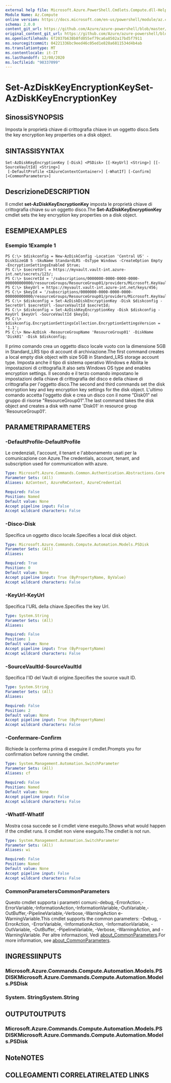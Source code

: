 ```yaml
---
external help file: Microsoft.Azure.PowerShell.Cmdlets.Compute.dll-Help.xml
Module Name: Az.Compute
online version: https://docs.microsoft.com/en-us/powershell/module/az.compute/set-azdiskkeyencryptionkey
schema: 2.0.0
content_git_url: https://github.com/Azure/azure-powershell/blob/master/src/Compute/Compute/help/Set-AzDiskKeyEncryptionKey.md
original_content_git_url: https://github.com/Azure/azure-powershell/blob/master/src/Compute/Compute/help/Set-AzDiskKeyEncryptionKey.md
ms.openlocfilehash: 6f2037b638b8fd055ef79ca6a8502a17bd5f7911
ms.sourcegitcommit: 04221336bc9eed46c05ed1e828a6811534d4b4ab
ms.translationtype: MT
ms.contentlocale: it-IT
ms.lasthandoff: 12/08/2020
ms.locfileid: "98337099"
---
```

# <span data-ttu-id="30033-101">Set-AzDiskKeyEncryptionKey</span><span class="sxs-lookup"><span data-stu-id="30033-101">Set-AzDiskKeyEncryptionKey</span></span>

## <span data-ttu-id="30033-102">Sinossi</span><span class="sxs-lookup"><span data-stu-id="30033-102">SYNOPSIS</span></span>
<span data-ttu-id="30033-103">Imposta le proprietà chiave di crittografia chiave in un oggetto disco.</span><span class="sxs-lookup"><span data-stu-id="30033-103">Sets the key encryption key properties on a disk object.</span></span>

## <span data-ttu-id="30033-104">SINTASSI</span><span class="sxs-lookup"><span data-stu-id="30033-104">SYNTAX</span></span>

```
Set-AzDiskKeyEncryptionKey [-Disk] <PSDisk> [[-KeyUrl] <String>] [[-SourceVaultId] <String>]
 [-DefaultProfile <IAzureContextContainer>] [-WhatIf] [-Confirm] [<CommonParameters>]
```

## <span data-ttu-id="30033-105">Descrizione</span><span class="sxs-lookup"><span data-stu-id="30033-105">DESCRIPTION</span></span>
<span data-ttu-id="30033-106">Il cmdlet **set-AzDiskKeyEncryptionKey** imposta le proprietà chiave di crittografia chiave su un oggetto disco.</span><span class="sxs-lookup"><span data-stu-id="30033-106">The **Set-AzDiskKeyEncryptionKey** cmdlet sets the key encryption key properties on a disk object.</span></span>

## <span data-ttu-id="30033-107">ESEMPI</span><span class="sxs-lookup"><span data-stu-id="30033-107">EXAMPLES</span></span>

### <span data-ttu-id="30033-108">Esempio 1</span><span class="sxs-lookup"><span data-stu-id="30033-108">Example 1</span></span>
```
PS C:\> $diskconfig = New-AzDiskConfig -Location 'Central US' -DiskSizeGB 5 -SkuName StandardLRS -OsType Windows -CreateOption Empty -EncryptionSettingsEnabled $true;
PS C:\> $secretUrl = https://myvault.vault-int.azure-int.net/secrets/123/;
PS C:\> $secretId = '/subscriptions/0000000-0000-0000-0000-000000000000/resourceGroups/ResourceGroup01/providers/Microsoft.KeyVault/vaults/TestVault123';
PS C:\> $keyUrl = https://myvault.vault-int.azure-int.net/keys/456;
PS C:\> $keyId = '/subscriptions/0000000-0000-0000-0000-000000000000/resourceGroups/ResourceGroup01/providers/Microsoft.KeyVault/vaults/TestVault456';
PS C:\> $diskconfig = Set-AzDiskDiskEncryptionKey -Disk $diskconfig -SecretUrl $secretUrl -SourceVaultId $secretId;
PS C:\> $diskconfig = Set-AzDiskKeyEncryptionKey -Disk $diskconfig -KeyUrl $keyUrl -SourceVaultId $keyId;
PS C:\> $diskconfig.EncryptionSettingsCollection.EncryptionSettingsVersion = '1.1';
PS C:\> New-AzDisk -ResourceGroupName 'ResourceGroup01' -DiskName 'Disk01' -Disk $diskconfig;
```

<span data-ttu-id="30033-109">Il primo comando crea un oggetto disco locale vuoto con la dimensione 5GB in Standard_LRS tipo di account di archiviazione.</span><span class="sxs-lookup"><span data-stu-id="30033-109">The first command creates a local empty disk object with size 5GB in Standard_LRS storage account type.</span></span>  <span data-ttu-id="30033-110">Imposta anche il tipo di sistema operativo Windows e Abilita le impostazioni di crittografia.</span><span class="sxs-lookup"><span data-stu-id="30033-110">It also sets Windows OS type and enables encryption settings.</span></span>
<span data-ttu-id="30033-111">Il secondo e il terzo comando impostano le impostazioni della chiave di crittografia del disco e della chiave di crittografia per l'oggetto disco.</span><span class="sxs-lookup"><span data-stu-id="30033-111">The second and third commands set the disk encryption key and key encryption key settings for the disk object.</span></span>
<span data-ttu-id="30033-112">L'ultimo comando accetta l'oggetto disk e crea un disco con il nome "Disk01" nel gruppo di risorse "ResourceGroup01".</span><span class="sxs-lookup"><span data-stu-id="30033-112">The last command takes the disk object and creates a disk with name 'Disk01' in resource group 'ResourceGroup01'.</span></span>

## <span data-ttu-id="30033-113">PARAMETRI</span><span class="sxs-lookup"><span data-stu-id="30033-113">PARAMETERS</span></span>

### <span data-ttu-id="30033-114">-DefaultProfile</span><span class="sxs-lookup"><span data-stu-id="30033-114">-DefaultProfile</span></span>
<span data-ttu-id="30033-115">Le credenziali, l'account, il tenant e l'abbonamento usati per la comunicazione con Azure.</span><span class="sxs-lookup"><span data-stu-id="30033-115">The credentials, account, tenant, and subscription used for communication with azure.</span></span>

```yaml
Type: Microsoft.Azure.Commands.Common.Authentication.Abstractions.Core.IAzureContextContainer
Parameter Sets: (All)
Aliases: AzContext, AzureRmContext, AzureCredential

Required: False
Position: Named
Default value: None
Accept pipeline input: False
Accept wildcard characters: False
```

### <span data-ttu-id="30033-116">-Disco</span><span class="sxs-lookup"><span data-stu-id="30033-116">-Disk</span></span>
<span data-ttu-id="30033-117">Specifica un oggetto disco locale.</span><span class="sxs-lookup"><span data-stu-id="30033-117">Specifies a local disk object.</span></span>

```yaml
Type: Microsoft.Azure.Commands.Compute.Automation.Models.PSDisk
Parameter Sets: (All)
Aliases:

Required: True
Position: 0
Default value: None
Accept pipeline input: True (ByPropertyName, ByValue)
Accept wildcard characters: False
```

### <span data-ttu-id="30033-118">-KeyUrl</span><span class="sxs-lookup"><span data-stu-id="30033-118">-KeyUrl</span></span>
<span data-ttu-id="30033-119">Specifica l'URL della chiave.</span><span class="sxs-lookup"><span data-stu-id="30033-119">Specifies the key Url.</span></span>

```yaml
Type: System.String
Parameter Sets: (All)
Aliases:

Required: False
Position: 1
Default value: None
Accept pipeline input: True (ByPropertyName)
Accept wildcard characters: False
```

### <span data-ttu-id="30033-120">-SourceVaultId</span><span class="sxs-lookup"><span data-stu-id="30033-120">-SourceVaultId</span></span>
<span data-ttu-id="30033-121">Specifica l'ID del Vault di origine.</span><span class="sxs-lookup"><span data-stu-id="30033-121">Specifies the source vault ID.</span></span>

```yaml
Type: System.String
Parameter Sets: (All)
Aliases:

Required: False
Position: 2
Default value: None
Accept pipeline input: True (ByPropertyName)
Accept wildcard characters: False
```

### <span data-ttu-id="30033-122">-Confermare</span><span class="sxs-lookup"><span data-stu-id="30033-122">-Confirm</span></span>
<span data-ttu-id="30033-123">Richiede la conferma prima di eseguire il cmdlet.</span><span class="sxs-lookup"><span data-stu-id="30033-123">Prompts you for confirmation before running the cmdlet.</span></span>

```yaml
Type: System.Management.Automation.SwitchParameter
Parameter Sets: (All)
Aliases: cf

Required: False
Position: Named
Default value: None
Accept pipeline input: False
Accept wildcard characters: False
```

### <span data-ttu-id="30033-124">-WhatIf</span><span class="sxs-lookup"><span data-stu-id="30033-124">-WhatIf</span></span>
<span data-ttu-id="30033-125">Mostra cosa succede se il cmdlet viene eseguito.</span><span class="sxs-lookup"><span data-stu-id="30033-125">Shows what would happen if the cmdlet runs.</span></span> <span data-ttu-id="30033-126">Il cmdlet non viene eseguito.</span><span class="sxs-lookup"><span data-stu-id="30033-126">The cmdlet is not run.</span></span>

```yaml
Type: System.Management.Automation.SwitchParameter
Parameter Sets: (All)
Aliases: wi

Required: False
Position: Named
Default value: None
Accept pipeline input: False
Accept wildcard characters: False
```

### <span data-ttu-id="30033-127">CommonParameters</span><span class="sxs-lookup"><span data-stu-id="30033-127">CommonParameters</span></span>
<span data-ttu-id="30033-128">Questo cmdlet supporta i parametri comuni:-debug,-ErrorAction,-ErrorVariable,-InformationAction,-InformationVariable,-OutVariable,-OutBuffer,-PipelineVariable,-Verbose,-WarningAction e-WarningVariable.</span><span class="sxs-lookup"><span data-stu-id="30033-128">This cmdlet supports the common parameters: -Debug, -ErrorAction, -ErrorVariable, -InformationAction, -InformationVariable, -OutVariable, -OutBuffer, -PipelineVariable, -Verbose, -WarningAction, and -WarningVariable.</span></span> <span data-ttu-id="30033-129">Per altre informazioni, Vedi [about_CommonParameters](http://go.microsoft.com/fwlink/?LinkID=113216).</span><span class="sxs-lookup"><span data-stu-id="30033-129">For more information, see [about_CommonParameters](http://go.microsoft.com/fwlink/?LinkID=113216).</span></span>

## <span data-ttu-id="30033-130">INGRESSI</span><span class="sxs-lookup"><span data-stu-id="30033-130">INPUTS</span></span>

### <span data-ttu-id="30033-131">Microsoft.Azure.Commands.Compute.Automation.Models.PSDISK</span><span class="sxs-lookup"><span data-stu-id="30033-131">Microsoft.Azure.Commands.Compute.Automation.Models.PSDisk</span></span>

### <span data-ttu-id="30033-132">System. String</span><span class="sxs-lookup"><span data-stu-id="30033-132">System.String</span></span>

## <span data-ttu-id="30033-133">OUTPUT</span><span class="sxs-lookup"><span data-stu-id="30033-133">OUTPUTS</span></span>

### <span data-ttu-id="30033-134">Microsoft.Azure.Commands.Compute.Automation.Models.PSDISK</span><span class="sxs-lookup"><span data-stu-id="30033-134">Microsoft.Azure.Commands.Compute.Automation.Models.PSDisk</span></span>

## <span data-ttu-id="30033-135">Note</span><span class="sxs-lookup"><span data-stu-id="30033-135">NOTES</span></span>

## <span data-ttu-id="30033-136">COLLEGAMENTI CORRELATI</span><span class="sxs-lookup"><span data-stu-id="30033-136">RELATED LINKS</span></span>

